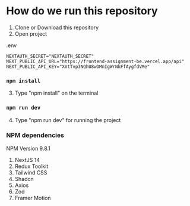# How do we run this repository

1. Clone or Download this repository
2. Open project

.env

```env
NEXTAUTH_SECRET="NEXTAUTH_SECRET"
NEXT_PUBLIC_API_URL="https://frontend-assignment-be.vercel.app/api"
NEXT_PUBLIC_API_KEY="XVtTvp3NQhU8wDMnIgWrNkFfAygfdVMe"
```

### `npm install`

3. Type "npm install" on the terminal

### `npm run dev`

4. Type "npm run dev" for running the project

### NPM dependencies

NPM Version 9.8.1

1. NextJS 14
2. Redux Toolkit
3. Tailwind CSS
4. Shadcn
5. Axios
6. Zod
7. Framer Motion
